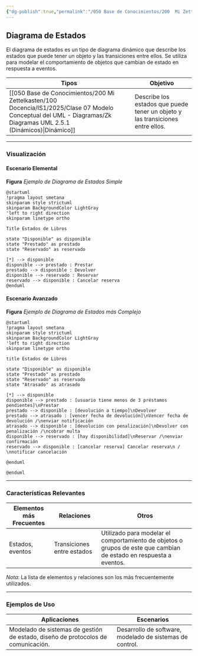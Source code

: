 ```yaml
---
{"dg-publish":true,"permalink":"/050 Base de Conocimientos/200  Mi Zettelkasten/100 Docencia/IS1/2025/Clase 07 Modelo Conceptual del UML - Diagramas/Zk UML Diagrama de Estados/","tags":["digitalGarden","modeloConceptualUML"]}
---
```


## Diagrama de Estados

El diagrama de estados es un tipo de diagrama dinámico que describe los estados que puede tener un objeto y las transiciones entre ellos. Se utiliza para modelar el comportamiento de objetos que cambian de estado en respuesta a eventos.

| Tipos                                                       | Objetivo                                                                       |
| ----------------------------------------------------------- | ------------------------------------------------------------------------------ |
| [[050 Base de Conocimientos/200  Mi Zettelkasten/100 Docencia/IS1/2025/Clase 07 Modelo Conceptual del UML - Diagramas/Zk Diagramas UML 2.5.1 (Dinámicos)\|Dinámico]] | Describe los estados que puede tener un objeto y las transiciones entre ellos. |

----
### Visualización
#### Escenario Elemental
**Figura**
_Ejemplo de Diagrama de Estados Simple_
```plantuml
@startuml
!pragma layout smetana
skinparam style strictuml
skinparam BackgroundColor LightGray
'left to right direction
skinparam linetype ortho

Title Estados de Libros

state "Disponible" as disponible
state "Prestado" as prestado
state "Reservado" as reservado

[*] --> disponible
disponible --> prestado : Prestar
prestado --> disponible : Devolver
disponible --> reservado : Reservar
reservado --> disponible : Cancelar reserva
@enduml

```

#### Escenario Avanzado
**Figura**
_Ejemplo de Diagrama de Estados más Complejo_
```plantuml
@startuml
!pragma layout smetana
skinparam style strictuml
skinparam BackgroundColor LightGray
'left to right direction
skinparam linetype ortho

title Estados de Libros

state "Disponible" as disponible
state "Prestado" as prestado
state "Reservado" as reservado
state "Atrasado" as atrasado

[*] --> disponible
disponible --> prestado : [usuario tiene menos de 3 préstamos pendientes]\nPrestar
prestado --> disponible : [devolución a tiempo]\nDevolver
prestado --> atrasado : [vencer fecha de devolución]\nVencer fecha de devolución /\nenviar notificación
atrasado --> disponible : [devolución con penalización]\nDevolver con penalización /\ncobrar multa
disponible --> reservado : [hay disponibilidad]\nReservar /\nenviar confirmación
reservado --> disponible : [cancelar reserva] Cancelar reserva\n / \nnotificar cancelación

@enduml

@enduml
```

----
### Características Relevantes

| Elementos más Frecuentes | Relaciones                 | Otros                                                                                                              |
| ------------------------ | -------------------------- | ------------------------------------------------------------------------------------------------------------------ |
| Estados, eventos         | Transiciones entre estados | Utilizado para modelar el comportamiento de objetos o grupos de este que cambian de estado en respuesta a eventos. |
_Nota_: La lista de elementos y relaciones son los más frecuentemente utilizados.

----
### Ejemplos de Uso

| Aplicaciones                                                                     | Escenarios                                               |
| -------------------------------------------------------------------------------- | -------------------------------------------------------- |
| Modelado de sistemas de gestión de estado, diseño de protocolos de comunicación. | Desarrollo de software, modelado de sistemas de control. |
